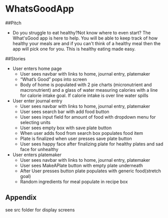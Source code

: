 
# WhatsGoodApp

##Pitch
- Do you struggle to eat healthy?Not know where to even start? The What'sGood app is here to help. You will be able to keep track of how healthy your meals are and if you can't think of a healthy meal then the app will pick one for you. This is healthy eating made easy. 

##Stories
- User enters home page
    - User sees navbar with links to home, journal entry, platemaker
    - “What’s Good” pops into screen 
    - Body of home is populated with 2 pie charts (micronutrient and macronutrient) and a glass of water measuring calories with a line for calorie intake goal. If calorie intake is over line water spills
- User enter journal entry
    - User sees navbar with links to home, journal entry, platemaker
    - User sees search bar with add food button
    - User sees input field for amount of food with dropdown menu for selecting units
    - User sees empty box with save plate button
    - When user adds food from search box populates food item
    - Plate is finalized when user presses save plate button
    - User sees happy face after finalizing plate for healthy plates and sad face for unhealthy
- User enters platemaker
    - User sees navbar with links to home, journal entry, platemaker
    - User sees MakeAPlate button with empty plate underneath
    - After User presses button plate populates with generic food(stretch goal)
    - Random ingredients for meal populate in recipe box


## Appendix

see src folder for display screens

